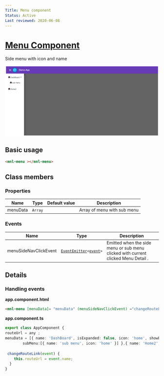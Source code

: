 ```yaml
---
Title: Menu component
Status: Active
Last reviewed: 2020-06-08
---
```


# [Menu Component](/projects/commons/src/lib/components/menu/menu.component.ts "Defined in menu.component.ts")

Side menu with icon and name 

![Menu Component](/docs/docassets/images/menu.png)

## Basic usage

```html
<mnl-menu ></mnl-menu>
```
## Class members

### Properties

| Name | Type | Default value | Description |
| ---- | ---- | ------------- | ----------- |
| menuData | `Array` |  | Array of menu with sub menu |


### Events

| Name | Type | Description |
| ---- | ---- | ----------- |
| menuSideNavClickEvent | [`EventEmitter`](https://angular.io/api/core/EventEmitter)`<`[`event`](/projects/commons/src/lib/components/menu/menu.component.ts)`>` | Emitted when the side menu or sub menu clicked   with current clicked Menu Detail .  |

## Details

### Handling events

**app.component.html**

```html
<mnl-menu [menuData]= "menuData" (menuSideNavClickEvent) ="changeRouteLink($event)"></mnl-menu>
```

**app.component.ts**

```ts
export class AppComponent {
routeUrl = any ;
menuData = [{ name: 'DashBoard', isExpanded: false, icon: 'home', showExpendIcon: true, 
        subMenu:[{ name: 'sub menu', icon: 'home' }] },{ name: 'Home2', icon: 'home' }];
        
 changeRouteLink(event) {
    this.routeUrl = event.name;
  }
}
```